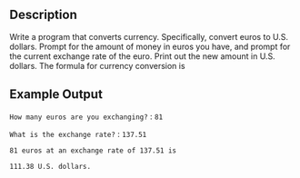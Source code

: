 ## Description

Write a program that converts currency. Specifically, convert
euros to U.S. dollars. Prompt for the amount of money in
euros you have, and prompt for the current exchange rate
of the euro. Print out the new amount in U.S. dollars. The
formula for currency conversion is

## Example Output

`How many euros are you exchanging?` : `81`

`What is the exchange rate?` : `137.51`

`81 euros at an exchange rate of 137.51 is`

`111.38 U.S. dollars.`